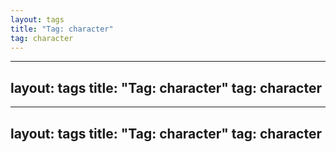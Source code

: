 ```yaml
---
layout: tags
title: "Tag: character"
tag: character
---
```

---
layout: tags
title: "Tag: character"
tag: character
---
---
layout: tags
title: "Tag: character"
tag: character
---
